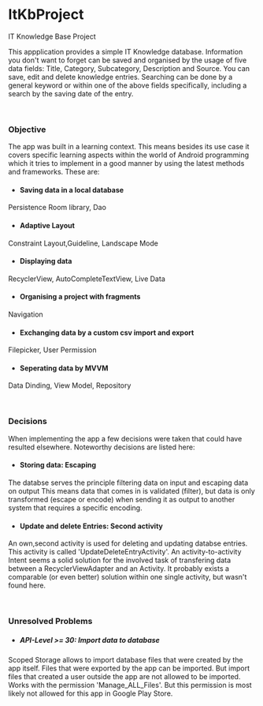 # ItKbProject
IT Knowledge Base Project

This appplication provides a simple IT Knowledge database. Information you don't want to forget can be saved and organised by the usage of five data fields:
Title, Category, Subcategory, Description and Source.
You can save, edit and delete knowledge entries. Searching can be done by a general keyword or within one of the above fields specifically, including a search by the saving date of the entry.

<br>

### Objective

The app was built in a learning context. This means besides its use case it covers specific learning aspects within the world of Android programming which it tries to implement in a good manner by using the latest methods and frameworks. These are:

- #### Saving data in a local database
Persistence Room library, Dao

- #### Adaptive Layout
Constraint Layout,Guideline, Landscape Mode

- #### Displaying data
RecyclerView, AutoCompleteTextView, Live Data

- #### Organising a project with fragments
Navigation

- #### Exchanging data by a custom csv import and export
Filepicker, User Permission

- #### Seperating data by MVVM
Data Dinding, View Model, Repository

<br>

### Decisions
When implementing the app a few decisions were taken that could have resulted elsewhere. Noteworthy decisions are listed here:

- #### Storing data: Escaping 
The databse serves the principle filtering data on input and escaping data on output
This means data that comes in is validated (filter), but data is only transformed (escape or encode) when sending it as output 
to another system that requires a specific encoding.

- #### Update and delete Entries: Second activity
An own,second activity is used for deleting and updating databse entries. This activity is called 'UpdateDeleteEntryActivity'.
An activity-to-activity Intent seems a solid solution for the involved task of transfering data between a RecyclerViewAdapter
and an Activity. It probably exists a comparable (or even better) solution within one single activity, but wasn't found here.


<br>

### Unresolved Problems

- ##### API-Level >= 30: Import data to database
Scoped Storage allows to import database files that were created by the app itself. Files that were exported by the app can be imported.
But import files that created a user outside the app are not allowed to be imported.
Works with the permission 'Manage_ALL_Files'. But this permission is most likely not allowed for this app in Google Play Store.
